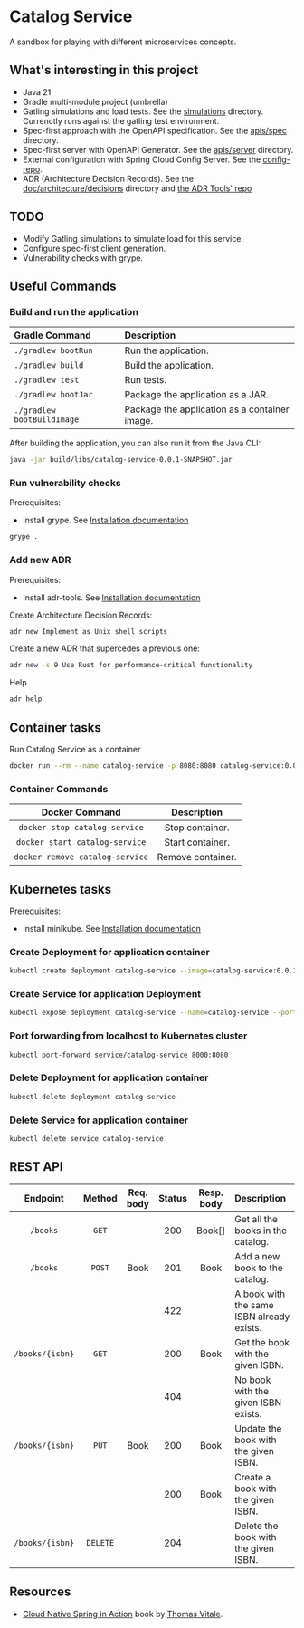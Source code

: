 # Catalog Service

A sandbox for playing with different microservices concepts.

## What's interesting in this project
- Java 21
- Gradle multi-module project (umbrella)
- Gatling simulations and load tests. See the [simulations](simulations) directory. Currenctly runs against the gatling test environment.
- Spec-first approach with the OpenAPI specification. See the [apis/spec](apis/spec) directory.
- Spec-first server with OpenAPI Generator. See the [apis/server](apis/server) directory.
- External configuration with Spring Cloud Config Server. See the [config-repo](https://github.com/leontyevdv/book-service-config).
- ADR (Architecture Decision Records). See the [doc/architecture/decisions](doc/architecture/decisions) directory and  [the ADR Tools' repo](https://github.com/npryce/adr-tools)

## TODO
- Modify Gatling simulations to simulate load for this service.
- Configure spec-first client generation.
- Vulnerability checks with grype.

## Useful Commands

### Build and run the application

| Gradle Command	         | Description                                   |
|:---------------------------|:----------------------------------------------|
| `./gradlew bootRun`        | Run the application.                          |
| `./gradlew build`          | Build the application.                        |
| `./gradlew test`           | Run tests.                                    |
| `./gradlew bootJar`        | Package the application as a JAR.             |
| `./gradlew bootBuildImage` | Package the application as a container image. |

After building the application, you can also run it from the Java CLI:

```bash
java -jar build/libs/catalog-service-0.0.1-SNAPSHOT.jar
```

### Run vulnerability checks

Prerequisites:
- Install grype. See [Installation documentation](https://github.com/anchore/grype#installation)

```bash
grype .
```

### Add new ADR

Prerequisites:
- Install adr-tools. See [Installation documentation](https://github.com/npryce/adr-tools/blob/master/INSTALL.md)

Create Architecture Decision Records:
```bash
adr new Implement as Unix shell scripts
```

Create a new ADR that supercedes a previous one:
```bash
adr new -s 9 Use Rust for performance-critical functionality
```

Help
```bash
adr help
```

## Container tasks

Run Catalog Service as a container

```bash
docker run --rm --name catalog-service -p 8080:8080 catalog-service:0.0.1-SNAPSHOT
```

### Container Commands

| Docker Command	              | Description       |
|:-------------------------------:|:-----------------:|
| `docker stop catalog-service`   | Stop container.   |
| `docker start catalog-service`  | Start container.  |
| `docker remove catalog-service` | Remove container. |

## Kubernetes tasks

Prerequisites:
- Install minikube. See [Installation documentation](https://minikube.sigs.k8s.io/docs/start/)

### Create Deployment for application container

```bash
kubectl create deployment catalog-service --image=catalog-service:0.0.1-SNAPSHOT
```

### Create Service for application Deployment

```bash
kubectl expose deployment catalog-service --name=catalog-service --port=8080
```

### Port forwarding from localhost to Kubernetes cluster

```bash
kubectl port-forward service/catalog-service 8000:8080
```

### Delete Deployment for application container

```bash
kubectl delete deployment catalog-service
```

### Delete Service for application container

```bash
kubectl delete service catalog-service
```

## REST API

| Endpoint	      | Method   | Req. body  | Status | Resp. body     | Description    		   	     |
|:---------------:|:--------:|:----------:|:------:|:--------------:|:-------------------------------|
| `/books`        | `GET`    |            | 200    | Book[]         | Get all the books in the catalog. |
| `/books`        | `POST`   | Book       | 201    | Book           | Add a new book to the catalog. |
|                 |          |            | 422    |                | A book with the same ISBN already exists. |
| `/books/{isbn}` | `GET`    |            | 200    | Book           | Get the book with the given ISBN. |
|                 |          |            | 404    |                | No book with the given ISBN exists. |
| `/books/{isbn}` | `PUT`    | Book       | 200    | Book           | Update the book with the given ISBN. |
|                 |          |            | 200    | Book           | Create a book with the given ISBN. |
| `/books/{isbn}` | `DELETE` |            | 204    |                | Delete the book with the given ISBN. |

## Resources

- [Cloud Native Spring in Action](https://www.manning.com/books/cloud-native-spring-in-action) book
  by [Thomas Vitale](https://www.thomasvitale.com).